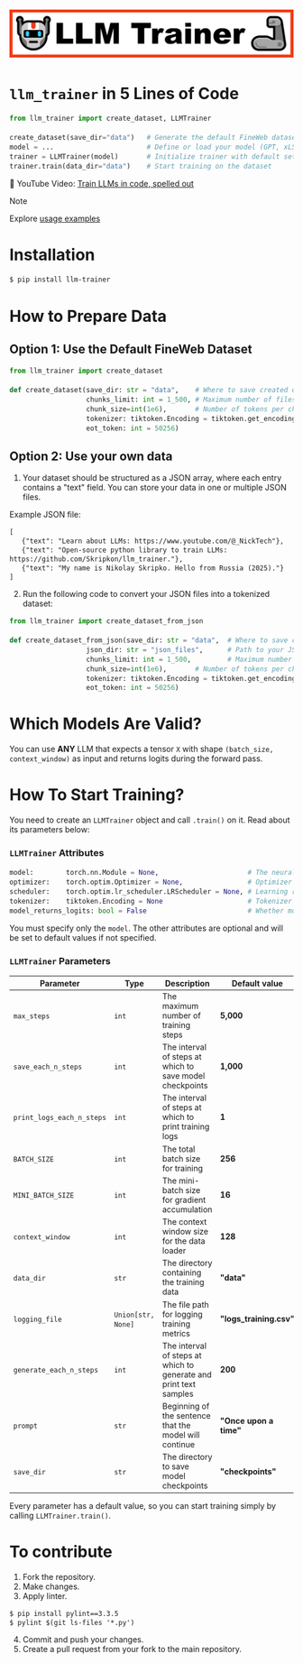 <h1 align="center">
<img src="https://github.com/Skripkon/llm_trainer/blob/main/assets/llm_trainer_logo.png?raw=true" style="width: 800">
</h1>

# `llm_trainer` in 5 Lines of Code

```python
from llm_trainer import create_dataset, LLMTrainer

create_dataset(save_dir="data")   # Generate the default FineWeb dataset
model = ...                       # Define or load your model (GPT, xLSTM, Mamba...)
trainer = LLMTrainer(model)       # Initialize trainer with default settings
trainer.train(data_dir="data")    # Start training on the dataset
```

🔴 YouTube Video: [Train LLMs in code, spelled out](https://youtu.be/tFyDICExbHg)

> [!NOTE]
> Explore [usage examples](https://github.com/Skripkon/llm_trainer/blob/main/examples)

# Installation

```bash
$ pip install llm-trainer
```

# How to Prepare Data
 
## Option 1: Use the Default FineWeb Dataset  

```python
from llm_trainer import create_dataset

def create_dataset(save_dir: str = "data",    # Where to save created dataset
                   chunks_limit: int = 1_500, # Maximum number of files (chunks) with tokens to create
                   chunk_size=int(1e6),       # Number of tokens per chunk
                   tokenizer: tiktoken.Encoding = tiktoken.get_encoding("gpt2"),
                   eot_token: int = 50256)     
```

## Option 2: Use your own data

1. Your dataset should be structured as a JSON array, where each entry contains a "text" field.
You can store your data in one or multiple JSON files.

Example JSON file:
```
[
   {"text": "Learn about LLMs: https://www.youtube.com/@_NickTech"},
   {"text": "Open-source python library to train LLMs: https://github.com/Skripkon/llm_trainer."},
   {"text": "My name is Nikolay Skripko. Hello from Russia (2025)."}
]
```

2. Run the following code to convert your JSON files into a tokenized dataset:

```python
from llm_trainer import create_dataset_from_json

def create_dataset_from_json(save_dir: str = "data",  # Where to save created dataset
                   json_dir: str = "json_files",      # Path to your JSON files
                   chunks_limit: int = 1_500,         # Maximum number of files (chunks) with tokens to create
                   chunk_size=int(1e6),       # Number of tokens per chunk
                   tokenizer: tiktoken.Encoding = tiktoken.get_encoding("gpt2"),
                   eot_token: int = 50256)     
```

# Which Models Are Valid?

You can use **ANY** LLM that expects a tensor `X` with shape `(batch_size, context_window)` as input and returns logits during the forward pass.

# How To Start Training?

You need to create an `LLMTrainer` object and call `.train()` on it. Read about its parameters below: 

### `LLMTrainer` Attributes

```python
model:        torch.nn.Module = None,                      # The neural network model to train  
optimizer:    torch.optim.Optimizer = None,                # Optimizer responsible for updating model weights  
scheduler:    torch.optim.lr_scheduler.LRScheduler = None, # Learning rate scheduler for dynamic adjustment
tokenizer:    tiktoken.Encoding = None                     # Tokenizer for generating text (used if verbose > 0 during training)
model_returns_logits: bool = False                         # Whether model(X) returns logits or an object with an attribute `logits`
```

You must specify only the `model`. The other attributes are optional and will be set to default values if not specified.

### `LLMTrainer` Parameters

| Parameter                 | Type               | Description                                                       | Default value           |
|---------------------------|--------------------|-------------------------------------------------------------------|-------------------------|
| `max_steps`               | `int`              | The maximum number of training steps                              | **5,000**               |
| `save_each_n_steps`       | `int`              | The interval of steps at which to save model checkpoints          | **1,000**               |
| `print_logs_each_n_steps` | `int`              | The interval of steps at which to print training logs             | **1**                   |
| `BATCH_SIZE`              | `int`              | The total batch size for training                                 | **256**                 |
| `MINI_BATCH_SIZE`         | `int`              | The mini-batch size for gradient accumulation                     | **16**                  |
| `context_window`          | `int`              | The context window size for the data loader                       | **128**                 |
| `data_dir`                | `str`              | The directory containing the training data                        | **"data"**              |
| `logging_file`            | `Union[str, None]` | The file path for logging training metrics                        | **"logs_training.csv"** |
| `generate_each_n_steps`   | `int`              | The interval of steps at which to generate and print text samples | **200**                 |
| `prompt`                  | `str`              | Beginning of the sentence that the model will continue            | **"Once upon a time"**  |
| `save_dir`                | `str`              | The directory to save model checkpoints                           | **"checkpoints"**       |


Every parameter has a default value, so you can start training simply by calling `LLMTrainer.train()`.

# To contribute

1. Fork the repository.
2. Make changes.
3. Apply linter.
```
$ pip install pylint==3.3.5
$ pylint $(git ls-files '*.py')
```
4. Commit and push your changes.
5. Create a pull request from your fork to the main repository.
